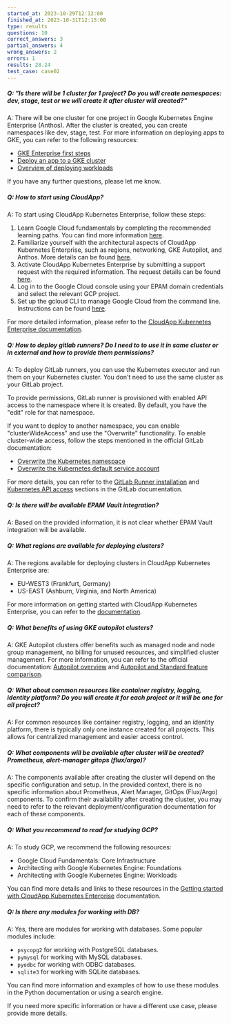 ```yaml
---
started_at: 2023-10-29T12:12:00
finished_at: 2023-10-31T12:15:00
type: results
questions: 10
correct_answers: 3
partial_answers: 4
wrong_answers: 2
errors: 1
results: 28.24
test_case: case02
---
```

##### Q: "Is there will be 1 cluster for 1 project? Do you will create namespaces: dev, stage, test or we will create it after cluster will created?"
A: There will be one cluster for one project in Google Kubernetes Engine Enterprise (Anthos). After the cluster is created, you can create namespaces like dev, stage, test. For more information on deploying apps to GKE, you can refer to the following resources:

- [GKE Enterprise first steps](https://kb.epam.com/display/EPMPAAS/GKE+Enterprise+first+steps)
- [Deploy an app to a GKE cluster](https://cloud.google.com/kubernetes-engine/docs/deploy-app-cluster)
- [Overview of deploying workloads](https://cloud.google.com/kubernetes-engine/docs/how-to/deploying-workloads-overview)

If you have any further questions, please let me know.

##### Q: How to start using CloudApp?
A: To start using CloudApp Kubernetes Enterprise, follow these steps:
1. Learn Google Cloud fundamentals by completing the recommended learning paths. You can find more information [here](https://docs.cloudapp.epam.com/#/gettingstartedwithCloudAppKubernetesEnterprise).
2. Familiarize yourself with the architectural aspects of CloudApp Kubernetes Enterprise, such as regions, networking, GKE Autopilot, and Anthos. More details can be found [here](https://docs.cloudapp.epam.com/#/gettingstartedwithCloudAppKubernetesEnterprise).
3. Activate CloudApp Kubernetes Enterprise by submitting a support request with the required information. The request details can be found [here](https://docs.cloudapp.epam.com/#/gettingstartedwithCloudAppKubernetesEnterprise).
4. Log in to the Google Cloud console using your EPAM domain credentials and select the relevant GCP project.
5. Set up the gcloud CLI to manage Google Cloud from the command line. Instructions can be found [here](https://docs.cloudapp.epam.com/#/gettingstartedwithCloudAppKubernetesEnterprise).

For more detailed information, please refer to the [CloudApp Kubernetes Enterprise documentation](https://docs.cloudapp.epam.com/#/gettingstartedwithCloudAppKubernetesEnterprise).

##### Q: How to deploy gitlab runners? Do I need to to use it in same cluster or in external and how to provide them permissions?
A: To deploy GitLab runners, you can use the Kubernetes executor and run them on your Kubernetes cluster. You don't need to use the same cluster as your GitLab project. 

To provide permissions, GitLab runner is provisioned with enabled API access to the namespace where it is created. By default, you have the "edit" role for that namespace. 

If you want to deploy to another namespace, you can enable "clusterWideAccess" and use the "Overwrite" functionality. To enable cluster-wide access, follow the steps mentioned in the official GitLab documentation: 
- [Overwrite the Kubernetes namespace](https://docs.gitlab.com/runner/executors/kubernetes.html#overwrite-the-kubernetes-namespace)
- [Overwrite the Kubernetes default service account](https://docs.gitlab.com/runner/executors/kubernetes.html#overwrite-the-kubernetes-default-service-account)

For more details, you can refer to the [GitLab Runner installation](https://docs.gitlab.com/ee/ci/runners/) and [Kubernetes API access](https://docs.gitlab.com/ee/ci/kubernetes/index.html#kubernetes-api-access) sections in the GitLab documentation.

##### Q: Is there will be available EPAM Vault integration?
A: Based on the provided information, it is not clear whether EPAM Vault integration will be available.

##### Q: What regions are available for deploying clusters?
A: The regions available for deploying clusters in CloudApp Kubernetes Enterprise are:

- EU-WEST3 (Frankfurt, Germany)
- US-EAST (Ashburn, Virginia, and North America)

For more information on getting started with CloudApp Kubernetes Enterprise, you can refer to the [documentation](https://docs.cloudapp.epam.com/#/gettingstartedwithCloudAppKubernetesEnterprise).

##### Q: What benefits of using GKE autopilot clusters?
A: GKE Autopilot clusters offer benefits such as managed node and node group management, no billing for unused resources, and simplified cluster management. For more information, you can refer to the official documentation: [Autopilot overview](https://cloud.google.com/kubernetes-engine/docs/concepts/autopilot-overview) and [Autopilot and Standard feature comparison](https://cloud.google.com/kubernetes-engine/docs/resources/autopilot-standard-feature-comparison#feature-comparison).

##### Q: What about common resources like container registry, logging, identity platform? Do you will create it for each project or it will be one for all project?
A: For common resources like container registry, logging, and an identity platform, there is typically only one instance created for all projects. This allows for centralized management and easier access control.

##### Q: What components will be available after cluster will be created? Prometheus, alert-manager gitops (flux/argo)?
A: The components available after creating the cluster will depend on the specific configuration and setup. In the provided context, there is no specific information about Prometheus, Alert Manager, GitOps (Flux/Argo) components. To confirm their availability after creating the cluster, you may need to refer to the relevant deployment/configuration documentation for each of these components.

##### Q: What you recommend to read for studying GCP?
A: To study GCP, we recommend the following resources:
- Google Cloud Fundamentals: Core Infrastructure
- Architecting with Google Kubernetes Engine: Foundations
- Architecting with Google Kubernetes Engine: Workloads

You can find more details and links to these resources in the [Getting started with CloudApp Kubernetes Enterprise](https://docs.cloudapp.epam.com/#/gettingstartedwithCloudAppKubernetesEnterprise) documentation.

##### Q: Is there any modules for working with DB?
A: Yes, there are modules for working with databases. Some popular modules include:
- `psycopg2` for working with PostgreSQL databases.
- `pymysql` for working with MySQL databases.
- `pyodbc` for working with ODBC databases.
- `sqlite3` for working with SQLite databases.

You can find more information and examples of how to use these modules in the Python documentation or using a search engine.

If you need more specific information or have a different use case, please provide more details.

